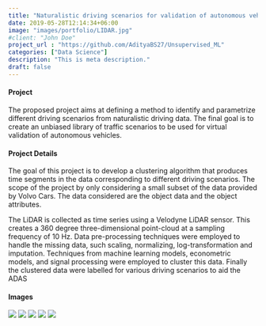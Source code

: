 ```yaml
---
title: "Naturalistic driving scenarios for validation of autonomous vehicles"
date: 2019-05-28T12:14:34+06:00
image: "images/portfolio/LIDAR.jpg"
#client: "John Doe"
project_url : "https://github.com/AdityaBS27/Unsupervised_ML"
categories: ["Data Science"]
description: "This is meta description."
draft: false
---
```


#### Project

The proposed project aims at defining a method to identify and parametrize different driving scenarios from naturalistic driving data. The final goal is to create an unbiased library of traffic scenarios to be used for virtual validation of autonomous vehicles.


#### Project Details

The goal of this project is to develop a clustering algorithm that produces time segments in the data corresponding to different driving scenarios. The scope of the project by only considering a small subset of the data provided by Volvo Cars. The data considered are the object data and the object attributes.

The LiDAR is collected as time series using a Velodyne LiDAR sensor. This creates a 360 degree three-dimensional point-cloud at a sampling frequency of 10 Hz. Data pre-processing techniques were employed to handle the missing data, such scaling, normalizing, log-transformation and imputation. Techniques from machine learning models, econometric models, and signal
processing were employed to cluster this data. Finally the clustered data were labelled for various driving scenarios to aid the ADAS


#### Images

![](/images/portfolio/3_0.jpeg)
![](/images/portfolio/3_1.jpeg)
![](/images/portfolio/3_2.jpeg)
![](/images/portfolio/3_3.jpeg)
![](/images/portfolio/3_4.jpeg)

